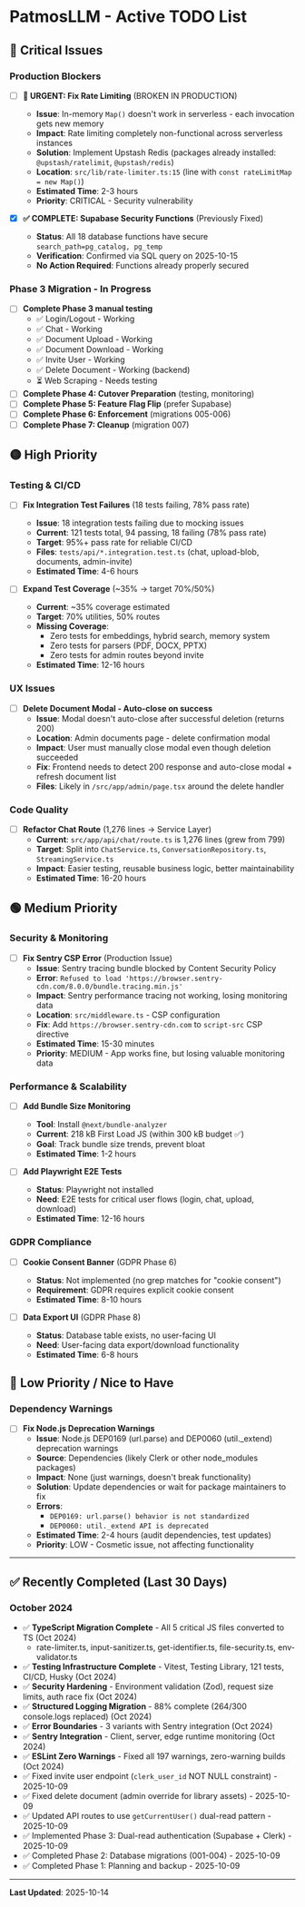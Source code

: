 # PatmosLLM - Active TODO List

## 🔴 Critical Issues

### Production Blockers
- [ ] **🚨 URGENT: Fix Rate Limiting** (BROKEN IN PRODUCTION)
  - **Issue**: In-memory `Map()` doesn't work in serverless - each invocation gets new memory
  - **Impact**: Rate limiting completely non-functional across serverless instances
  - **Solution**: Implement Upstash Redis (packages already installed: `@upstash/ratelimit`, `@upstash/redis`)
  - **Location**: `src/lib/rate-limiter.ts:15` (line with `const rateLimitMap = new Map()`)
  - **Estimated Time**: 2-3 hours
  - **Priority**: CRITICAL - Security vulnerability

- [x] **✅ COMPLETE: Supabase Security Functions** (Previously Fixed)
  - **Status**: All 18 database functions have secure `search_path=pg_catalog, pg_temp`
  - **Verification**: Confirmed via SQL query on 2025-10-15
  - **No Action Required**: Functions already properly secured

### Phase 3 Migration - In Progress
- [ ] **Complete Phase 3 manual testing**
  - ✅ Login/Logout - Working
  - ✅ Chat - Working
  - ✅ Document Upload - Working
  - ✅ Document Download - Working
  - ✅ Invite User - Working
  - ✅ Delete Document - Working (backend)
  - ⏳ Web Scraping - Needs testing
- [ ] **Complete Phase 4: Cutover Preparation** (testing, monitoring)
- [ ] **Complete Phase 5: Feature Flag Flip** (prefer Supabase)
- [ ] **Complete Phase 6: Enforcement** (migrations 005-006)
- [ ] **Complete Phase 7: Cleanup** (migration 007)

## 🟡 High Priority

### Testing & CI/CD
- [ ] **Fix Integration Test Failures** (18 tests failing, 78% pass rate)
  - **Issue**: 18 integration tests failing due to mocking issues
  - **Current**: 121 tests total, 94 passing, 18 failing (78% pass rate)
  - **Target**: 95%+ pass rate for reliable CI/CD
  - **Files**: `tests/api/*.integration.test.ts` (chat, upload-blob, documents, admin-invite)
  - **Estimated Time**: 4-6 hours

- [ ] **Expand Test Coverage** (~35% → target 70%/50%)
  - **Current**: ~35% coverage estimated
  - **Target**: 70% utilities, 50% routes
  - **Missing Coverage**:
    - Zero tests for embeddings, hybrid search, memory system
    - Zero tests for parsers (PDF, DOCX, PPTX)
    - Zero tests for admin routes beyond invite
  - **Estimated Time**: 12-16 hours

### UX Issues
- [ ] **Delete Document Modal - Auto-close on success**
  - **Issue**: Modal doesn't auto-close after successful deletion (returns 200)
  - **Location**: Admin documents page - delete confirmation modal
  - **Impact**: User must manually close modal even though deletion succeeded
  - **Fix**: Frontend needs to detect 200 response and auto-close modal + refresh document list
  - **Files**: Likely in `/src/app/admin/page.tsx` around the delete handler

### Code Quality
- [ ] **Refactor Chat Route** (1,276 lines → Service Layer)
  - **Current**: `src/app/api/chat/route.ts` is 1,276 lines (grew from 799)
  - **Target**: Split into `ChatService.ts`, `ConversationRepository.ts`, `StreamingService.ts`
  - **Impact**: Easier testing, reusable business logic, better maintainability
  - **Estimated Time**: 16-20 hours

## 🟢 Medium Priority

### Security & Monitoring
- [ ] **Fix Sentry CSP Error** (Production Issue)
  - **Issue**: Sentry tracing bundle blocked by Content Security Policy
  - **Error**: `Refused to load 'https://browser.sentry-cdn.com/8.0.0/bundle.tracing.min.js'`
  - **Impact**: Sentry performance tracing not working, losing monitoring data
  - **Location**: `src/middleware.ts` - CSP configuration
  - **Fix**: Add `https://browser.sentry-cdn.com` to `script-src` CSP directive
  - **Estimated Time**: 15-30 minutes
  - **Priority**: MEDIUM - App works fine, but losing valuable monitoring data

### Performance & Scalability
- [ ] **Add Bundle Size Monitoring**
  - **Tool**: Install `@next/bundle-analyzer`
  - **Current**: 218 kB First Load JS (within 300 kB budget ✅)
  - **Goal**: Track bundle size trends, prevent bloat
  - **Estimated Time**: 1-2 hours

- [ ] **Add Playwright E2E Tests**
  - **Status**: Playwright not installed
  - **Need**: E2E tests for critical user flows (login, chat, upload, download)
  - **Estimated Time**: 12-16 hours

### GDPR Compliance
- [ ] **Cookie Consent Banner** (GDPR Phase 6)
  - **Status**: Not implemented (no grep matches for "cookie consent")
  - **Requirement**: GDPR requires explicit cookie consent
  - **Estimated Time**: 8-10 hours

- [ ] **Data Export UI** (GDPR Phase 8)
  - **Status**: Database table exists, no user-facing UI
  - **Need**: User-facing data export/download functionality
  - **Estimated Time**: 6-8 hours

## 🔵 Low Priority / Nice to Have

### Dependency Warnings
- [ ] **Fix Node.js Deprecation Warnings**
  - **Issue**: Node.js DEP0169 (url.parse) and DEP0060 (util._extend) deprecation warnings
  - **Source**: Dependencies (likely Clerk or other node_modules packages)
  - **Impact**: None (just warnings, doesn't break functionality)
  - **Solution**: Update dependencies or wait for package maintainers to fix
  - **Errors**:
    - `DEP0169: url.parse() behavior is not standardized`
    - `DEP0060: util._extend API is deprecated`
  - **Estimated Time**: 2-4 hours (audit dependencies, test updates)
  - **Priority**: LOW - Cosmetic issue, not affecting functionality

---

## ✅ Recently Completed (Last 30 Days)

### October 2024
- ✅ **TypeScript Migration Complete** - All 5 critical JS files converted to TS (Oct 2024)
  - rate-limiter.ts, input-sanitizer.ts, get-identifier.ts, file-security.ts, env-validator.ts
- ✅ **Testing Infrastructure Complete** - Vitest, Testing Library, 121 tests, CI/CD, Husky (Oct 2024)
- ✅ **Security Hardening** - Environment validation (Zod), request size limits, auth race fix (Oct 2024)
- ✅ **Structured Logging Migration** - 88% complete (264/300 console.logs replaced) (Oct 2024)
- ✅ **Error Boundaries** - 3 variants with Sentry integration (Oct 2024)
- ✅ **Sentry Integration** - Client, server, edge runtime monitoring (Oct 2024)
- ✅ **ESLint Zero Warnings** - Fixed all 197 warnings, zero-warning builds (Oct 2024)
- ✅ Fixed invite user endpoint (`clerk_user_id` NOT NULL constraint) - 2025-10-09
- ✅ Fixed delete document (admin override for library assets) - 2025-10-09
- ✅ Updated API routes to use `getCurrentUser()` dual-read pattern - 2025-10-09
- ✅ Implemented Phase 3: Dual-read authentication (Supabase + Clerk) - 2025-10-09
- ✅ Completed Phase 2: Database migrations (001-004) - 2025-10-09
- ✅ Completed Phase 1: Planning and backup - 2025-10-09

---

**Last Updated**: 2025-10-14
